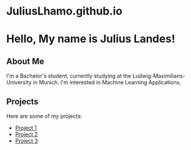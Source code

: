 # JuliusLhamo.github.io

# Hello, My name is Julius Landes!

## About Me

I'm a Bachelor's student, currently studying at the Ludwig-Maximilians-University in Munich. I'm interested in Machine Learning Applications.

## Projects

Here are some of my projects:

- [Project 1](link-to-project-1)
- [Project 2](link-to-project-2)
- [Project 3](link-to-project-3)
